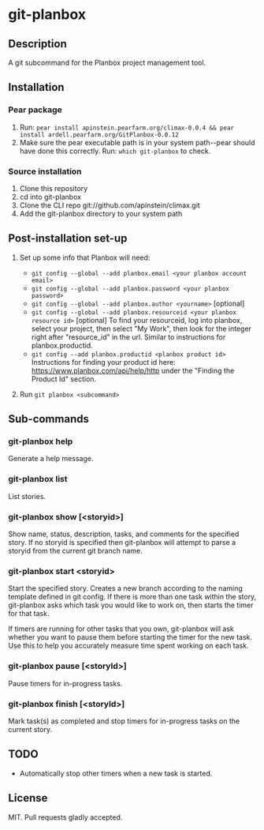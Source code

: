 # git-planbox

## Description

A git subcommand for the Planbox project management tool.

## Installation

### Pear package

1. Run: `pear install apinstein.pearfarm.org/climax-0.0.4 && pear install ardell.pearfarm.org/GitPlanbox-0.0.12`
2. Make sure the pear executable path is in your system path--pear should have done this correctly. Run: `which git-planbox` to check.

### Source installation

1. Clone this repository
2. cd into git-planbox
3. Clone the CLI repo git://github.com/apinstein/climax.git
4. Add the git-planbox directory to your system path

## Post-installation set-up

1. Set up some info that Planbox will need:

    * `git config --global --add planbox.email <your planbox account email>`
    * `git config --global --add planbox.password <your planbox password>`
    * `git config --global --add planbox.author <yourname>` [optional]
    * `git config --global --add planbox.resourceid <your planbox resource id>` [optional] To find your resourceid, log into planbox, select your project, then select "My Work", then look for the integer right after "resource_id" in the url. Similar to instructions for planbox.productid.
    * `git config --add planbox.productid <planbox product id>` Instructions for finding your product id here: https://www.planbox.com/api/help/http under the "Finding the Product Id" section.

2. Run `git planbox <subcommand>`

## Sub-commands

### git-planbox help

Generate a help message.

### git-planbox list

List stories.

### git-planbox show [&lt;storyid&gt;]

Show name, status, description, tasks, and comments for the specified story. If no storyid is specified then git-planbox will attempt to parse a storyid from the current git branch name.

### git-planbox start &lt;storyid&gt;

Start the specified story. Creates a new branch according to the naming template defined in git config. If there is more than one task within the story, git-planbox asks which task you would like to work on, then starts the timer for that task.

If timers are running for other tasks that you own, git-planbox will ask whether you want to pause them before starting the timer for the new task. Use this to help you accurately measure time spent working on each task.

### git-planbox pause [&lt;storyId&gt;]

Pause timers for in-progress tasks.

### git-planbox finish [&lt;storyId&gt;]

Mark task(s) as completed and stop timers for in-progress tasks on the current story.

## TODO

* Automatically stop other timers when a new task is started.

## License

MIT. Pull requests gladly accepted.

